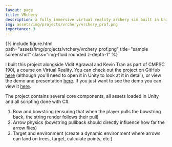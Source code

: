 ```yaml
---
layout: page
title: VRchery
description: a fully immersive virtual reality archery sim built in Unity
img: assets/img/projects/vrchery/vrchery_prof.png
importance: 3
---
```


<div class="row">
    <div class="col-sm mt-3 mt-md-0">
        {% include figure.html path="assets/img/projects/vrchery/vrchery_prof.png" title="sample screenshot" class="img-fluid rounded z-depth-1" %}
    </div>
</div>

I built this project alongside Vidit Agrawal and Kevin Tran as part of CMPSC 190I, a course on Virtual Reality. You can check out the project on GitHub [here](https://github.com/320trankt/VRchery) (although you'll need to open it in Unity to look at it in detail), or view the demo and presentation [here](https://docs.google.com/presentation/d/1JWvqR2X3e6UCbpImcjTUH9FcJ9UmlIy3Uhb7y37QVRY/edit?usp=drive_link). If you just want to see the demo you can view it [here](https://drive.google.com/file/d/11qNqonF8CI2HZZyUSIWC20jC2E5Zi8zQ/view?usp=drive_link).

The project contains several core components, all assets loaded in Unity and all scripting done with C#.

1. Bow and bowstring (ensuring that when the player pulls the bowstring back, the string render follows their pull)
2. Arrow physics (bowstring pullback should directly influence how far the arrow flies)
3. Target and environment (create a dynamic environment where arrows can land on trees, target, calculate points, etc.)